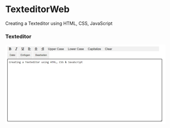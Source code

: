 # TexteditorWeb
Creating a Texteditor using HTML, CSS, JavaScript


### Texteditor
![login image](https://github.com/Khaledkalo/TexteditorWeb/blob/main//assets/images/texteditor1.png)
